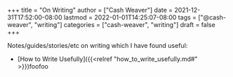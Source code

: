 +++
title = "On Writing"
author = ["Cash Weaver"]
date = 2021-12-31T17:52:00-08:00
lastmod = 2022-01-01T14:25:07-08:00
tags = ["@cash-weaver", "writing"]
categories = ["cash-weaver", "writing"]
draft = false
+++

Notes/guides/stories/etc on writing which I have found useful:

-   [How to Write Usefully]({{<relref "how_to_write_usefully.md#" >}})foofoo

